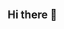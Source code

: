 ## Hi there 👋

<!--
**8978011938/8978011938** is a ✨ _special_ ✨ repository because its `README.md` (this file) appears on your GitHub profile.

Here are some ideas to get you started:

- 🔭 I’m currently working on ...
- 🌱 I’m currently learning ...
- 👯 I’m looking to collaborate on ...
- 🤔 I’m looking for help with ...
- 💬 Ask me about ...<h1 align="center">Hi 👋, I'm NUNAVATH ROHITH</h1>
<h3 align="center">A passionate Web developer,Word Press developer from India</h3>
<img align="right" alt="coding" width="400" src="https://www.google.com/url?sa=i&url=https%3A%2F%2Fwall.alphacoders.com%2Fbig.php%3Fi%3D1337325&psig=AOvVaw1_9U4-LNd4fQzurljr-nRv&ust=1719898378063000&source=images&cd=vfe&opi=89978449&ved=0CBEQjRxqFwoTCJjr3ISPhYcDFQAAAAAdAAAAABAE">

<p align="left"> <img src="https://komarev.com/ghpvc/?username=8978011938&label=Profile%20views&color=0e75b6&style=flat" alt="8978011938" /> </p>

<p align="left"> <a href="https://github.com/ryo-ma/github-profile-trophy"><img src="https://github-profile-trophy.vercel.app/?username=8978011938" alt="8978011938" /></a> </p>

- 🌱 I’m currently learning **java,c,HTML,SQL**

- 💬 Ask me about **🌟Currently pursuing my B Tech in Information Technology at Kakatiya Institute of Technology and Science. 🚀Aspiring Full Stack Developer with a solid understanding and basic knowledge of Java, HTML. I am eager to learn and grow in the field of software development. Let's connect and explore opportunities to learn and collaborate! 🔧 Technical Skills: * Proficient in Java, HTML, CSS, MySQL. * Strong in Database Management and Data Structures and Algorithms. 🪄 Internships & Certifications: * I am certified in Cisco Cybersecurity through the AICTE portal. * I have completed an internship with Python live projects in collaboration with SkillVertex. 🫧 Languages & Hobbies: * English, Telugu, and Hindi. * Hobbies include watching movies, and learning new things. 🖇️ Eager to collaborate with tech enthusiasts, recruiters, and potential partners.**

- 📫 How to reach me **nunavathroy789@gmail.com**

- 📄 Know about my experiences [https://drive.google.com/file/d/1yd4-5BAAp4PHUI7_ZPhTL6WLhFdM2_Df/view?usp=drivesdk](https://drive.google.com/file/d/1yd4-5BAAp4PHUI7_ZPhTL6WLhFdM2_Df/view?usp=drivesdk)

- ⚡ Fun fact **I AM FUNNY😀**

<h3 align="left">Connect with me:</h3>
<p align="left">
<a href="https://linkedin.com/in/https://www.linkedin.com/in/nunavath-rohith-713538252" target="blank"><img align="center" src="https://raw.githubusercontent.com/rahuldkjain/github-profile-readme-generator/master/src/images/icons/Social/linked-in-alt.svg" alt="https://www.linkedin.com/in/nunavath-rohith-713538252" height="30" width="40" /></a>
<a href="https://instagram.com/https://www.instagram.com/urs._.rohit___?igsh=mtmzngn0dgs5dmd4cq==" target="blank"><img align="center" src="https://raw.githubusercontent.com/rahuldkjain/github-profile-readme-generator/master/src/images/icons/Social/instagram.svg" alt="https://www.instagram.com/urs._.rohit___?igsh=mtmzngn0dgs5dmd4cq==" height="30" width="40" /></a>
<a href="https://www.hackerrank.com/https://www.hackerrank.com/profile/b21it051" target="blank"><img align="center" src="https://raw.githubusercontent.com/rahuldkjain/github-profile-readme-generator/master/src/images/icons/Social/hackerrank.svg" alt="https://www.hackerrank.com/profile/b21it051" height="30" width="40" /></a>
<a href="https://www.leetcode.com/https://leetcode.com/u/b21it051/" target="blank"><img align="center" src="https://raw.githubusercontent.com/rahuldkjain/github-profile-readme-generator/master/src/images/icons/Social/leet-code.svg" alt="https://leetcode.com/u/b21it051/" height="30" width="40" /></a>
</p>

<h3 align="left">Languages and Tools:</h3>
<p align="left"> <a href="https://developer.android.com" target="_blank" rel="noreferrer"> <img src="https://raw.githubusercontent.com/devicons/devicon/master/icons/android/android-original-wordmark.svg" alt="android" width="40" height="40"/> </a> <a href="https://www.cprogramming.com/" target="_blank" rel="noreferrer"> <img src="https://raw.githubusercontent.com/devicons/devicon/master/icons/c/c-original.svg" alt="c" width="40" height="40"/> </a> <a href="https://www.w3.org/html/" target="_blank" rel="noreferrer"> <img src="https://raw.githubusercontent.com/devicons/devicon/master/icons/html5/html5-original-wordmark.svg" alt="html5" width="40" height="40"/> </a> <a href="https://www.adobe.com/in/products/illustrator.html" target="_blank" rel="noreferrer"> <img src="https://www.vectorlogo.zone/logos/adobe_illustrator/adobe_illustrator-icon.svg" alt="illustrator" width="40" height="40"/> </a> <a href="https://www.java.com" target="_blank" rel="noreferrer"> <img src="https://raw.githubusercontent.com/devicons/devicon/master/icons/java/java-original.svg" alt="java" width="40" height="40"/> </a> <a href="https://www.mongodb.com/" target="_blank" rel="noreferrer"> <img src="https://raw.githubusercontent.com/devicons/devicon/master/icons/mongodb/mongodb-original-wordmark.svg" alt="mongodb" width="40" height="40"/> </a> <a href="https://www.microsoft.com/en-us/sql-server" target="_blank" rel="noreferrer"> <img src="https://www.svgrepo.com/show/303229/microsoft-sql-server-logo.svg" alt="mssql" width="40" height="40"/> </a> <a href="https://www.photoshop.com/en" target="_blank" rel="noreferrer"> <img src="https://raw.githubusercontent.com/devicons/devicon/master/icons/photoshop/photoshop-line.svg" alt="photoshop" width="40" height="40"/> </a> <a href="https://www.selenium.dev" target="_blank" rel="noreferrer"> <img src="https://raw.githubusercontent.com/detain/svg-logos/780f25886640cef088af994181646db2f6b1a3f8/svg/selenium-logo.svg" alt="selenium" width="40" height="40"/> </a> </p>

<p><img align="left" src="https://github-readme-stats.vercel.app/api/top-langs?username=8978011938&show_icons=true&locale=en&layout=compact" alt="8978011938" /></p>

<p>&nbsp;<img align="center" src="https://github-readme-stats.vercel.app/api?username=8978011938&show_icons=true&locale=en" alt="8978011938" /></p>

<p><img align="center" src="https://github-readme-streak-stats.herokuapp.com/?user=8978011938&" alt="8978011938" /></p>

- 📫 How to reach me: ...
- 😄 Pronouns: ...
- ⚡ Fun fact: ...
-->
